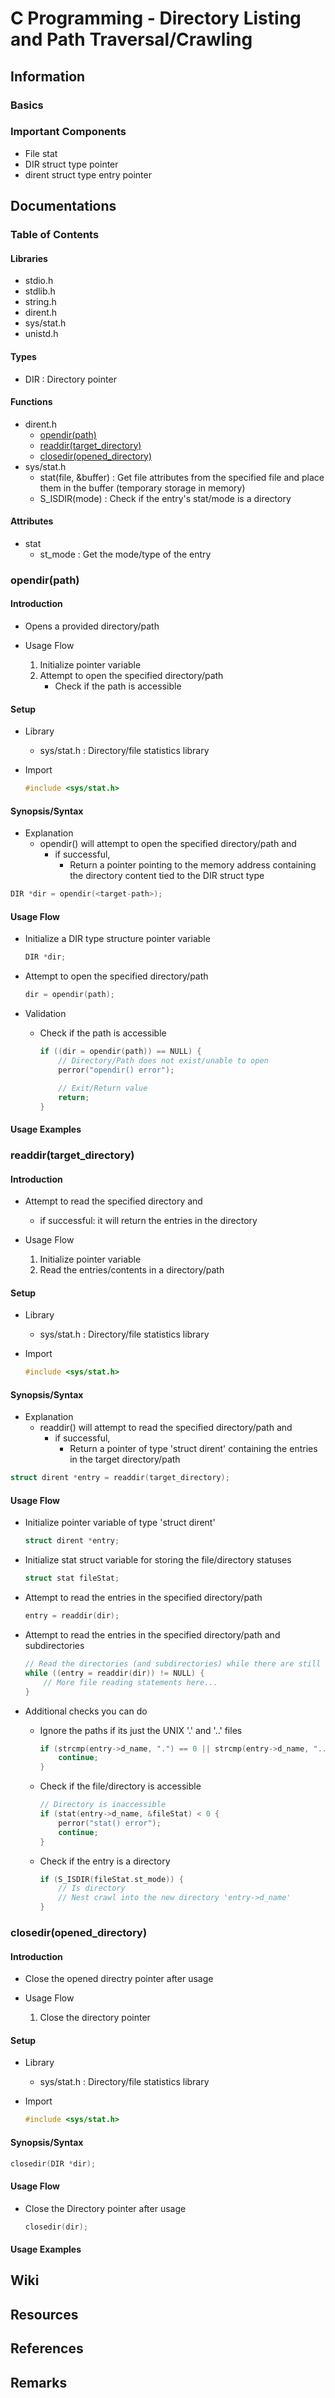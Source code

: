 # C Programming - Directory Listing and Path Traversal/Crawling

## Information
### Basics

### Important Components
+ File stat
+ DIR struct type pointer
+ dirent struct type entry pointer

## Documentations
### Table of Contents
#### Libraries
+ stdio.h
+ stdlib.h
+ string.h
+ dirent.h
+ sys/stat.h
+ unistd.h
#### Types
- DIR : Directory pointer
#### Functions
- dirent.h
    + [opendir(path)](#opendir(path))
    + [readdir(target_directory)](#readdir(target_directory))
    + [closedir(opened_directory)](#closedir(opened_directory))
- sys/stat.h
    + stat(file, &buffer) : Get file attributes from the specified file and place them in the buffer (temporary storage in memory)
    + S_ISDIR(mode) : Check if the entry's stat/mode is a directory
#### Attributes
- stat
    + st_mode : Get the mode/type of the entry

### opendir(path)
#### Introduction
- Opens a provided directory/path

- Usage Flow
    1. Initialize pointer variable
    2. Attempt to open the specified directory/path
        - Check if the path is accessible

#### Setup
- Library
    + sys/stat.h : Directory/file statistics library

- Import
    ```c
    #include <sys/stat.h>
    ```

#### Synopsis/Syntax
- Explanation
    - opendir() will attempt to open the specified directory/path and 
        - if successful,
            + Return a pointer pointing to the memory address containing the directory content tied to the DIR struct type
```c
DIR *dir = opendir(<target-path>);
```

#### Usage Flow
- Initialize a DIR type structure pointer variable
    ```c
    DIR *dir;
    ```

- Attempt to open the specified directory/path
    ```c
    dir = opendir(path);
    ```

- Validation
    - Check if the path is accessible
        ```c
        if ((dir = opendir(path)) == NULL) {
            // Directory/Path does not exist/unable to open
            perror("opendir() error");

            // Exit/Return value
            return;
        }
        ```

#### Usage Examples


### readdir(target_directory)
#### Introduction
- Attempt to read the specified directory and 
    + if successful: it will return the entries in the directory

- Usage Flow
    1. Initialize pointer variable
    2. Read the entries/contents in a directory/path

#### Setup
- Library
    + sys/stat.h : Directory/file statistics library

- Import
    ```c
    #include <sys/stat.h>
    ```

#### Synopsis/Syntax
- Explanation
    - readdir() will attempt to read the specified directory/path and 
        - if successful,
            + Return a pointer of type 'struct dirent' containing the entries in the target directory/path
```c
struct dirent *entry = readdir(target_directory);
```

#### Usage Flow
- Initialize pointer variable of type 'struct dirent'
    ```c
    struct dirent *entry;
    ```

- Initialize stat struct variable for storing the file/directory statuses
    ```c
    struct stat fileStat;
    ```

- Attempt to read the entries in the specified directory/path
    ```c
    entry = readdir(dir);
    ```

- Attempt to read the entries in the specified directory/path and subdirectories
    ```c
    // Read the directories (and subdirectories) while there are still files and directories
    while ((entry = readdir(dir)) != NULL) {
        // More file reading statements here...
    }
    ```

- Additional checks you can do
    - Ignore the paths if its just the UNIX '.' and '..' files
        ```c
        if (strcmp(entry->d_name, ".") == 0 || strcmp(entry->d_name, "..") == 0) {
            continue;
        }
        ```
    - Check if the file/directory is accessible
        ```c
        // Directory is inaccessible
        if (stat(entry->d_name, &fileStat) < 0 {
            perror("stat() error");
            continue;
        }
        ```
    - Check if the entry is a directory
        ```c
        if (S_ISDIR(fileStat.st_mode)) {
            // Is directory
            // Nest crawl into the new directory 'entry->d_name'
        }
        ```

### closedir(opened_directory)
#### Introduction
- Close the opened directry pointer after usage

- Usage Flow
    1. Close the directory pointer

#### Setup
- Library
    + sys/stat.h : Directory/file statistics library

- Import
    ```c
    #include <sys/stat.h>
    ```

#### Synopsis/Syntax
```c
closedir(DIR *dir);
```

#### Usage Flow
- Close the Directory pointer after usage
    ```c
    closedir(dir);
    ```

#### Usage Examples

## Wiki



## Resources

## References

## Remarks

